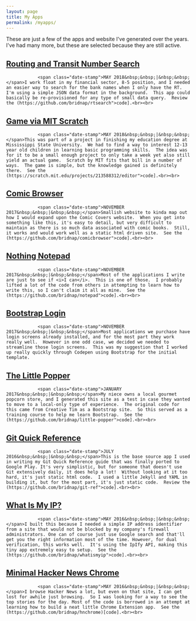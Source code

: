 ```yaml
---
layout: page
title: My Apps
permalink: /myapps/
---
```


These are just a few of the apps and website I've generated over the years.  I've had many more, but these are selected because they are still active.

## [Routing and Transit Number Search](http://bridnap.github.io/rtsearch)
        		<span class="date-stamp">MAY 2018&nbsp;&nbsp;|&nbsp;&nbsp;</span>I work float in my financial sector, 8-5 position, and I needed an easier way to search for the bank names when I only have the RT. I'm using a simple JSON data format in the background.  This app could basically be re-provisioned for any type of small data query.  Review the (https://github.com/bridnap/rtsearch">code].<br><br>
        	
## [Game via MIT Scratch](https://scratch.mit.edu/projects/213588312)
				<span class="date-stamp">MAY 2018&nbsp;&nbsp;|&nbsp;&nbsp;</span>This was part of a project in finishing my education degree at Mississippi State University.  We had to find a way to interest 12-13 year old children in learning basic programming skills.  The idea was for it to be a small enough project to only take a week yet also still yield an actual game.  Scratch by MIT fits that bill in a number of ways.  The game is simple, but the knowledge gained is definitely there.  See the (https://scratch.mit.edu/projects/213588312/editor">code].<br><br>
				
## [Comic Browser](https://bridnap.github.io/comicbrowser)
        		<span class="date-stamp">NOVEMBER 2017&nbsp;&nbsp;|&nbsp;&nbsp;</span>Smallish website to kinda map out how I would expand upon the Comic Covers website.  When you get into something like this, it's easy to detail, but very difficult to maintain as there is so much data associated with comic books.  Still, it works and would work well as a static html driven site.  See the (https://github.com/bridnap/comicbrowser">code].<br><br> 
			    
## [Nothing Notepad](https://bridnap.github.io/notepad)
        		<span class="date-stamp">NOVEMBER 2017&nbsp;&nbsp;|&nbsp;&nbsp;</span>Most of the applications I write are just to see if <i>I can</i>.  This is one of those.  I probably lifted a lot of the code from others in attempting to learn how to write this, so I can't claim it all as mine.  See the (https://github.com/bridnap/notepad">code].<br><br>
				
## [Bootstrap Login](https://codepen.io/bridnap/pen/wPqPzr)
				<span class="date-stamp">NOVEMBER 2017&nbsp;&nbsp;|&nbsp;&nbsp;</span>Most applications we purchase have login screens already installed, and for the most part they work really well.  However in one odd case, we decided we needed to streamline those login screens.  This was my suggestion that I worked up really quickly through Codepen using Bootstrap for the initial template.
				
				
## [The Little Popper](https://bridnap.github.io/little-popper)
        		<span class="date-stamp">JANUARY 2017&nbsp;&nbsp;|&nbsp;&nbsp;</span>My niece owns a local gourmet popcorn store, and I generated this site as a test in case they wanted to move to a local-only type of experience.  The original code for this came from Creative Tim as a Bootstrap site.  So this served as a training course to help me learn Bootstrap.  See the (https://github.com/bridnap/little-popper">code].<br><br>
				
## [Git Quick Reference](http://bridnap.github.io/git-ref)
        		<span class="date-stamp">JULY 2016&nbsp;&nbsp;|&nbsp;&nbsp;</span>This is the base source app I used in writing my Git Quick Reference guide that was finally ported to Google Play. It's very simplistic, but for someone that doesn't use Git extensively daily, it does help a lot!  Without looking at it too hard, it's just static html code.  I used a little Jekyll and YAML in building it, but for the most part, it's just static code.  Review the (https://github.com/bridnap/git-ref">code].<br><br>
				
## [What Is My IP?](http://bridnap.github.io/whatismyip)
        		<span class="date-stamp">MAY 2016&nbsp;&nbsp;|&nbsp;&nbsp;</span>I built this because I needed a simple IP address identifier from a site that would not be blocked by my company's firewall administrators. One can of course just use Google search and that'll get you the right information most of the time. However, for dual verification, this works well.  It's using the IpIfy API, making this tiny app extremely easy to setup.  See the (https://github.com/bridnap/whatismyip">code].<br><br>
        	
## [Minimal Hacker News Chrome](https://chrome.google.com/webstore/detail/minimal-hacker-news/jgijakambklliabpigfklccjjpinnloi)
        		<span class="date-stamp">MAY 2016&nbsp;&nbsp;|&nbsp;&nbsp;</span>I browse Hacker News a lot, but even on that site, I can get lost for awhile just browsing.  So I was looking for a way to see the top stories for the day. Most of the code is borrowed in an attempt at learning how to build a neat little Chrome Extension app.  See the (https://github.com/bridnap/hnchrome)[code].<br><br>
				
